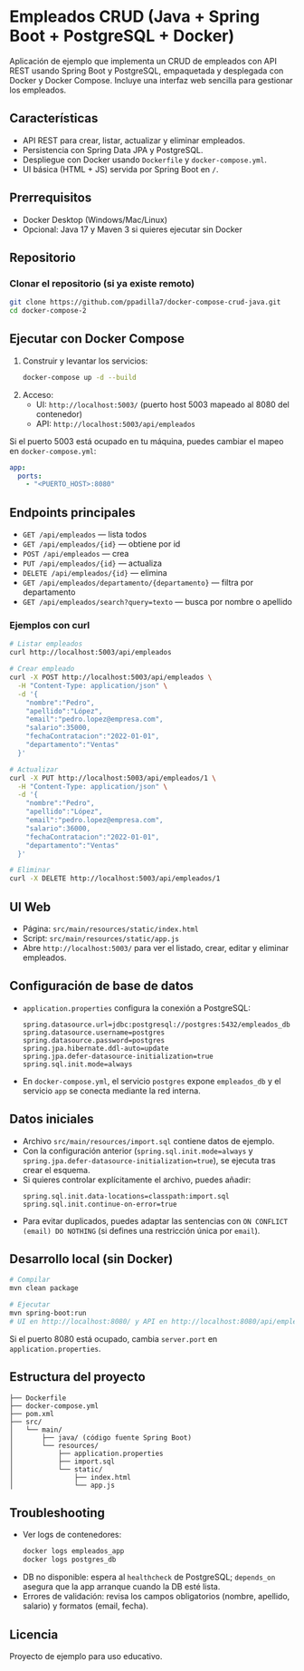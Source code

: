 # Empleados CRUD (Java + Spring Boot + PostgreSQL + Docker)

Aplicación de ejemplo que implementa un CRUD de empleados con API REST usando Spring Boot y PostgreSQL, empaquetada y desplegada con Docker y Docker Compose. Incluye una interfaz web sencilla para gestionar los empleados.

## Características
- API REST para crear, listar, actualizar y eliminar empleados.
- Persistencia con Spring Data JPA y PostgreSQL.
- Despliegue con Docker usando `Dockerfile` y `docker-compose.yml`.
- UI básica (HTML + JS) servida por Spring Boot en `/`.

## Prerrequisitos
- Docker Desktop (Windows/Mac/Linux)
- Opcional: Java 17 y Maven 3 si quieres ejecutar sin Docker

## Repositorio

### Clonar el repositorio (si ya existe remoto)
```bash
git clone https://github.com/ppadilla7/docker-compose-crud-java.git
cd docker-compose-2
```
## Ejecutar con Docker Compose
1. Construir y levantar los servicios:
   ```bash
   docker-compose up -d --build
   ```
2. Acceso:
   - UI: `http://localhost:5003/` (puerto host 5003 mapeado al 8080 del contenedor)
   - API: `http://localhost:5003/api/empleados`

Si el puerto 5003 está ocupado en tu máquina, puedes cambiar el mapeo en `docker-compose.yml`:
```yaml
app:
  ports:
    - "<PUERTO_HOST>:8080"
```

## Endpoints principales
- `GET /api/empleados` — lista todos
- `GET /api/empleados/{id}` — obtiene por id
- `POST /api/empleados` — crea
- `PUT /api/empleados/{id}` — actualiza
- `DELETE /api/empleados/{id}` — elimina
- `GET /api/empleados/departamento/{departamento}` — filtra por departamento
- `GET /api/empleados/search?query=texto` — busca por nombre o apellido

### Ejemplos con curl
```bash
# Listar empleados
curl http://localhost:5003/api/empleados

# Crear empleado
curl -X POST http://localhost:5003/api/empleados \
  -H "Content-Type: application/json" \
  -d '{
    "nombre":"Pedro",
    "apellido":"López",
    "email":"pedro.lopez@empresa.com",
    "salario":35000,
    "fechaContratacion":"2022-01-01",
    "departamento":"Ventas"
  }'

# Actualizar
curl -X PUT http://localhost:5003/api/empleados/1 \
  -H "Content-Type: application/json" \
  -d '{
    "nombre":"Pedro",
    "apellido":"López",
    "email":"pedro.lopez@empresa.com",
    "salario":36000,
    "fechaContratacion":"2022-01-01",
    "departamento":"Ventas"
  }'

# Eliminar
curl -X DELETE http://localhost:5003/api/empleados/1
```

## UI Web
- Página: `src/main/resources/static/index.html`
- Script: `src/main/resources/static/app.js`
- Abre `http://localhost:5003/` para ver el listado, crear, editar y eliminar empleados.

## Configuración de base de datos
- `application.properties` configura la conexión a PostgreSQL:
  ```properties
  spring.datasource.url=jdbc:postgresql://postgres:5432/empleados_db
  spring.datasource.username=postgres
  spring.datasource.password=postgres
  spring.jpa.hibernate.ddl-auto=update
  spring.jpa.defer-datasource-initialization=true
  spring.sql.init.mode=always
  ```
- En `docker-compose.yml`, el servicio `postgres` expone `empleados_db` y el servicio `app` se conecta mediante la red interna.

## Datos iniciales
- Archivo `src/main/resources/import.sql` contiene datos de ejemplo.
- Con la configuración anterior (`spring.sql.init.mode=always` y `spring.jpa.defer-datasource-initialization=true`), se ejecuta tras crear el esquema.
- Si quieres controlar explícitamente el archivo, puedes añadir:
  ```properties
  spring.sql.init.data-locations=classpath:import.sql
  spring.sql.init.continue-on-error=true
  ```
- Para evitar duplicados, puedes adaptar las sentencias con `ON CONFLICT (email) DO NOTHING` (si defines una restricción única por `email`).

## Desarrollo local (sin Docker)
```bash
# Compilar
mvn clean package

# Ejecutar
mvn spring-boot:run
# UI en http://localhost:8080/ y API en http://localhost:8080/api/empleados
```
Si el puerto 8080 está ocupado, cambia `server.port` en `application.properties`.

## Estructura del proyecto
```
├── Dockerfile
├── docker-compose.yml
├── pom.xml
├── src/
│   └── main/
│       ├── java/ (código fuente Spring Boot)
│       └── resources/
│           ├── application.properties
│           ├── import.sql
│           └── static/
│               ├── index.html
│               └── app.js
```

## Troubleshooting
- Ver logs de contenedores:
  ```bash
  docker logs empleados_app
  docker logs postgres_db
  ```
- DB no disponible: espera al `healthcheck` de PostgreSQL; `depends_on` asegura que la app arranque cuando la DB esté lista.
- Errores de validación: revisa los campos obligatorios (nombre, apellido, salario) y formatos (email, fecha).

## Licencia
Proyecto de ejemplo para uso educativo.


